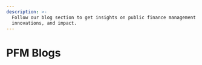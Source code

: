 ```yaml
---
description: >-
  Follow our blog section to get insights on public finance management systems,
  innovations, and impact.
---
```


# PFM Blogs


